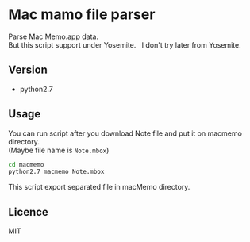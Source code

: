 # Mac mamo file parser

Parse Mac Memo.app data.  
But this script support under Yosemite.  
I don't try later from Yosemite.  

## Version

* python2.7

## Usage

You can run script after you download Note file and put it on macmemo directory.  
(Maybe file name is `Note.mbox`)

```bash
cd macmemo
python2.7 macmemo Note.mbox
```

This script export separated file in macMemo directory.

## Licence 

MIT
